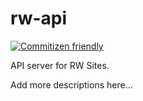 # rw-api

[![Commitizen friendly](https://img.shields.io/badge/commitizen-friendly-brightgreen.svg)](http://commitizen.github.io/cz-cli/)

API server for RW Sites.

Add more descriptions here...
